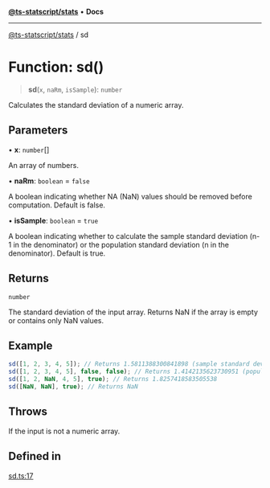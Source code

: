 [**@ts-statscript/stats**](../README.md) • **Docs**

***

[@ts-statscript/stats](../globals.md) / sd

# Function: sd()

> **sd**(`x`, `naRm`, `isSample`): `number`

Calculates the standard deviation of a numeric array.

## Parameters

• **x**: `number`[]

An array of numbers.

• **naRm**: `boolean` = `false`

A boolean indicating whether NA (NaN) values should be removed before computation. Default is false.

• **isSample**: `boolean` = `true`

A boolean indicating whether to calculate the sample standard deviation (n-1 in the denominator) or the population standard deviation (n in the denominator). Default is true.

## Returns

`number`

The standard deviation of the input array. Returns NaN if the array is empty or contains only NaN values.

## Example

```ts
sd([1, 2, 3, 4, 5]); // Returns 1.5811388300841898 (sample standard deviation)
sd([1, 2, 3, 4, 5], false, false); // Returns 1.4142135623730951 (population standard deviation)
sd([1, 2, NaN, 4, 5], true); // Returns 1.8257418583505538
sd([NaN, NaN], true); // Returns NaN
```

## Throws

If the input is not a numeric array.

## Defined in

[sd.ts:17](https://github.com/ts-statscript/stats/blob/ac0440da6cf82b781df938c09882a028b7219470/src/sd.ts#L17)
